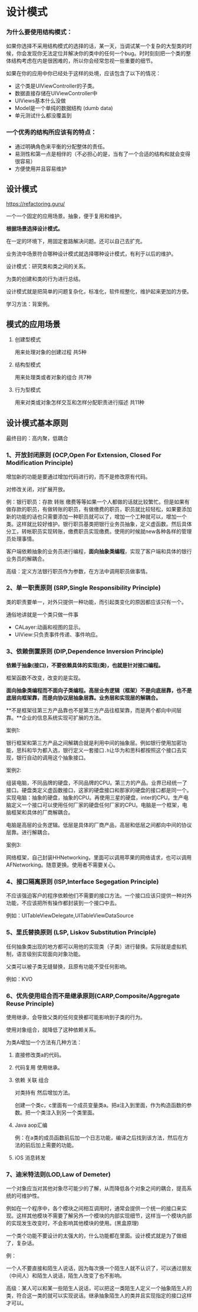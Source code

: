 # 设计模式

### 为什么要使用结构模式：

如果你选择不采用结构模式的选择的话，某一天，当调试某一个复杂的大型类的时候，你会发现你无法定位并解决你的类中的任何一个bug。时时刻刻把一个类的整体结构考虑在内是很困难的，所以你会经常忽视一些重要的细节。

如果在你的应用中你已经处于这样的处境，应该包含了以下的情况：

- 这个类是UIViewController的子类。
- 数据直接存储在UIViewController中
- UIViews基本什么没做
- Model是一个单纯的数据结构 (dumb data)
- 单元测试什么都没覆盖到

### 一个优秀的结构所应该有的特点：

- 通过明确角色来平衡的分配整体的责任。
- 易测性和第一点是相伴的（不必担心的是，当有了一个合适的结构和就会变得很容易）
- 方便使用并且容易维护

## 设计模式

https://refactoring.guru/

一个一个固定的应用场景。抽象，便于复用和维护。

**根据场景选择设计模式。**

在一定的环境下，用固定套路解决问题。还可以自己去扩充。

业务流中场景符合哪种设计模式就选择哪种设计模式，有利于以后的维护。

设计模式：研究类和类之间的关系。

为类的创建和类的行为进行总结。

设计模式就是把简单的问题复杂化，标准化，软件规整化，维护起来更加的方便。

学习方法：背案例。

## 模式的应用场景

1. 创建型模式

   用来处理对象的创建过程 共5种

2. 结构型模式

   用来处理类或者对象的组合 共7种

3. 行为型模式

   用来对类或对象怎样交互和怎样分配职责进行描述 共11种

## 设计模式基本原则

最终目的：高内聚，低耦合

### 1、开放封闭原则  (OCP,Open For Extension, Closed For Modification Principle)

增加新的功能是要通过增加代码进行的，而不是修改原有代码。

对修改关闭，对扩展开放。

例：银行职员：存款 转账 缴费等等如果一个人都做的话就比较繁忙。但是如果有做存款的职员，有做转账的职员，有做缴费的职员，职员就比较轻松，如果要添加新的功能的话也只需要添加一种职员就可以了，增加一个工种就可以，增加一个类。这样就比较好维护。银行职员基类把银行业务员抽象，定义虚函数。然后具体分工，转帐职员实现转账，缴费职员实现缴费。使用的时候就new各种各样的管理员处理事情。

客户端依赖抽象的业务员进行编程，**面向抽象类编程**，实现了客户端和具体的银行业务员的解耦合。

高级：定义方法银行职员作为参数，在方法中调用职员做事情。

### 2、单一职责原则  (SRP,Single Responsibility Principle)

类的职责要单一，对外只提供一种功能，而引起类变化的原因都应该只有一个。

通俗地讲就是一个类只做一件事

- CALayer:动画和视图的显示。
- UIView:只负责事件传递、事件响应。

### 3、依赖倒置原则 (DIP,Dependence Inversion Principle)

**依赖于抽象(接口)，不要依赖具体的实现(类)，也就是针对接口编程。**

框架函数不改变，改变的是实现。

**面向抽象类编程而不面向子类编程。高层业务逻辑（框架）不是向底层靠，也不是底层向框架靠，而是向协议层抽象层靠。业务层和实现层的解耦合。**

**不是框架往第三方产品靠也不是第三方产品往框架靠，而是两个都向中间层靠。**企业的信息系统实现可扩展的方法。

案例1:

银行框架和第三方产品之间解耦合就是利用中间的抽象层。例如银行使用加密功能，思科和华为都入选，银行定义一套接口`.h`让华为和思科都按照这个接口去实现，银行自动的调用这个抽象接口。

案例2:

组装电脑，不同品牌的硬盘，不同品牌的CPU。第三方的产品。业界已经统一了接口。硬盘类定义虚函数接口，这家的硬盘接口和那家的硬盘的接口都是同一个。实现电脑：抽象的硬盘，抽象的CPU。再使用三星的硬盘，inter的CPU。生产电脑定义一个接口可以使用任何厂家的硬盘任何厂家的CPU。电脑是一个框架，电脑框架和具体的厂商解耦合。

电脑是高层的业务逻辑。低层是具体的厂商产品，高层和低层之间都向中间的协议层靠。进行解耦合。

案例3:

网络框架，自己封装HHNetworking，里面可以调用苹果的网络请求，也可以调用AFNetworking。随意更换。使用者不需要关心。

### 4、接口隔离原则 (ISP,Interface Segegation Principle)

不应该强迫客户的程序依赖他们不需要的接口方法。一个接口应该只提供一种对外功能，不应该把所有操作都封装到一个接口中去。

例如：UITableViewDelegate,UITableViewDataSource

### 5、里氏替换原则 (LSP, Liskov Substitution Principle)

任何抽象类出现的地方都可以用他的实现类（子类）进行替换。实际就是虚拟机制，语言级别实现面向对象功能。

父类可以被子类无缝替换，且原有功能不受任何影响。

例如：KVO

### 6、优先使用组合而不是继承原则(CARP,Composite/Aggregate Reuse Principle)

使用继承，会导致父类的任何变换都可能影响到子类的行为。

使用对象组合，就降低了这种依赖关系。

为类A增加一个方法有几种方法：

1. 直接修改类a的代码。

2. 代码复用 使用继承。

3. 依赖 关联 组合

   对类持有 然后增加方法。

   创建一个类c，c里面有一个成员变量类a。把a注入到里面，作为构造函数的参数。把一个类注入到另一个类里面。

4. Java aop汇编

   例：在a类的成员函数前后加一个日志功能，编译之后找到该方法，然后在方法的前后加上需要的功能。

5. iOS 消息转发

### 7、迪米特法则(LOD,Law of Demeter)

一个对象应当对其他对象尽可能少的了解，从而降低各个对象之间的耦合，提高系统的可维护性。

例如在一个程序中，各个模块之间相互调用时，通常会提供一个统一的接口来实现。这样其他模块不需要了解另外一个模块的内部实现细节，这样当一个模块内部的实现发生改变时，不会影响其他模块的使用。(黑盒原理)

一个类个功能不要设计的太强大的，什么功能都在里面。设计模式就是为了做细了，复杂话。

例：

一个人不要直接和陌生人说话，因为每次换一个陌生人就不认识了，可以通过朋友（中间人）和陌生人说话，陌生人改变了也不影响。

高级：某人可以和某一些陌生人说话，可以把这一类陌生人定义一个抽象陌生人的类，符合这一类的就可以实现说话。继承抽象陌生人的类并且实现指定的接口这样才可以。


